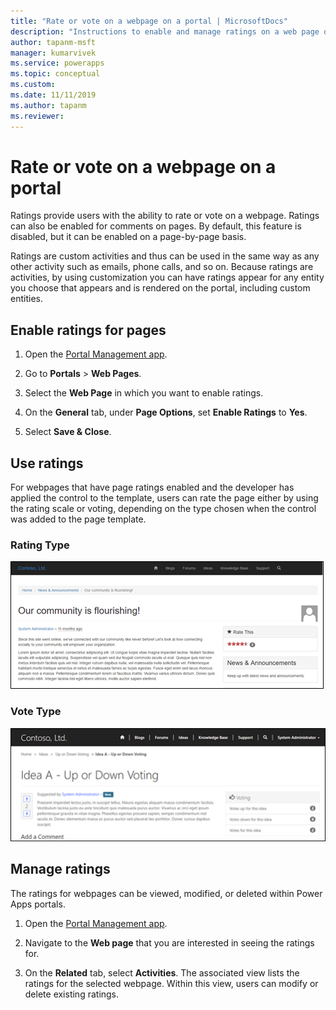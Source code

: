 ```yaml
---
title: "Rate or vote on a webpage on a portal | MicrosoftDocs"
description: "Instructions to enable and manage ratings on a web page on a portal."
author: tapanm-msft
manager: kumarvivek
ms.service: powerapps
ms.topic: conceptual
ms.custom: 
ms.date: 11/11/2019
ms.author: tapanm
ms.reviewer:
---
```


# Rate or vote on a webpage on a portal

Ratings provide users with the ability to rate or vote on a webpage. Ratings can also be enabled for comments on pages. By default, this feature is disabled, but it can be enabled on a page-by-page basis.

Ratings are custom activities and thus can be used in the same way as any other activity such as emails, phone calls, and so on. Because ratings are activities, by using customization you can have ratings appear for any entity you choose that appears and is rendered on the portal, including custom entities.

## Enable ratings for pages

1. Open the [Portal Management app](configure-portal.md).

2. Go to **Portals** > **Web Pages**.

3. Select the **Web Page** in which you want to enable ratings.

4. On the **General** tab, under **Page Options**, set **Enable Ratings** to **Yes**.

5. Select **Save & Close**.

## Use ratings

For webpages that have page ratings enabled and the developer has applied the control to the template, users can rate the page either by using the rating scale or voting, depending on the type chosen when the control was added to the page template.

### Rating Type

![Rating type](../media/rating-type.png "Rating type")  

### Vote Type

![Vote type](../media/vote-type.png "Vote type")  

## Manage ratings

The ratings for webpages can be viewed, modified, or deleted within Power Apps portals.

1. Open the [Portal Management app](configure-portal.md).

2. Navigate to the **Web page** that you are interested in seeing the ratings for.

3. On the **Related** tab, select **Activities**. The associated view lists the ratings for the selected webpage. Within this view, users can modify or delete existing ratings.
